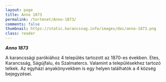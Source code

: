 ```yaml
---
layout: page
title: Anno 1873
permalink: /tortenet/Anno-1873/
comments: false
thumbnail: https://static.karancssag.info/images/doc/anno-1873.png
class: reader
---
```

_**Anno 1873**_

A karancssági parókiához 4 település tartozott az 1870-es években. Etes, Karancsság, Ságújfalu, és Szalmatercs.
Valamint a településekhez tartozó telkek. Az egyházi anyakönyvekben is egy helyen találhatók a 4 község bejegyzései.



